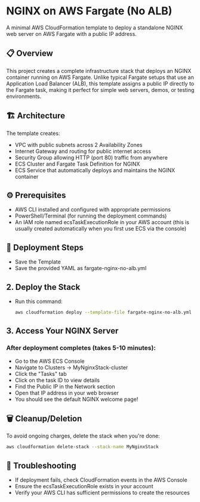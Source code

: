 # NGINX on AWS Fargate (No ALB)
A minimal AWS CloudFormation template to deploy a standalone NGINX web server on AWS Fargate with a public IP address.

## 📋 Overview
This project creates a complete infrastructure stack that deploys an NGINX container running on AWS Fargate. Unlike typical Fargate setups that use an Application Load Balancer (ALB), this template assigns a public IP directly to the Fargate task, making it perfect for simple web servers, demos, or testing environments.

## 🏗️ Architecture
The template creates:

- VPC with public subnets across 2 Availability Zones
- Internet Gateway and routing for public internet access
- Security Group allowing HTTP (port 80) traffic from anywhere
- ECS Cluster and Fargate Task Definition for NGINX
- ECS Service that automatically deploys and maintains the NGINX container

## ⚙️ Prerequisites
 - AWS CLI installed and configured with appropriate permissions
 - PowerShell/Terminal (for running the deployment commands)
 - An IAM role named ecsTaskExecutionRole in your AWS account (this is usually created automatically when you first use ECS via the console)

## 🚀 Deployment Steps
 - Save the Template
 - Save the provided YAML as fargate-nginx-no-alb.yml
   
## 2. Deploy the Stack
 - Run this command:
   ```bash
   aws cloudformation deploy --template-file fargate-nginx-no-alb.yml --stack-name MyNginxStack --capabilities CAPABILITY_IAM
   ```
## 3. Access Your NGINX Server
### After deployment completes (takes 5-10 minutes):

 - Go to the AWS ECS Console
 - Navigate to Clusters → MyNginxStack-cluster
 - Click the "Tasks" tab
 - Click on the task ID to view details
 - Find the Public IP in the Network section
 - Open that IP address in your web browser
 - You should see the default NGINX welcome page!

## 🗑️ Cleanup/Deletion
To avoid ongoing charges, delete the stack when you're done:
```bash
aws cloudformation delete-stack --stack-name MyNginxStack
```
## 📝 Troubleshooting
 - If deployment fails, check CloudFormation events in the AWS Console
 - Ensure the ecsTaskExecutionRole exists in your account
 - Verify your AWS CLI has sufficient permissions to create the resources
